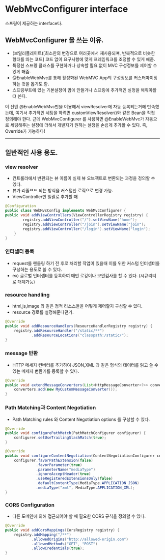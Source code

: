 # WebMvcConfigurer interface
스프링이 제공하는 interface다.

## WebMvcConfigurer 을 쓰는 이유.

- (보일러플레이트)[최소한의 변경으로 여러곳에서 재사용되며, 반복적으로 비슷한 형태를 띄는 코드] 코드 없이 요구사항에 맞게 프레임워크를 조정할 수 있게 해줌.
- 특정한 스프링 클래스를 구현하거나 상속할 필요 없이 MVC 구성정보를 제어할 수 있게 해줌.
- @EnableWebMvc를 통해 활성화된 WebMVC App의 구성정보를 커스터마이징 하는 것을 돕기도 함.
- 스프링부트에 있는 기본설정이 맘에 안들거나 스프링에 추가적인 설정을 해줘야할 떄 쓴다.

이 전엔 @EnableWebMvc만을 이용해서 viewResolver에 자동 등록되는거에 만족했는데,
여기서 추가적인 세팅을 하려면 customViewResolver()와 같은 Bean을 직접 정의해야 한다.
근데 WebMvcConfigurer 를 사용하면 @EnableWebMvc가 자동으로 세팅해주는 설정에 더해서 개발자가 원하는 설정을
손쉽게 추가할 수 있다. 
즉,  Override가 가능하다!

---

## 일반적인 사용 용도.

### view resolver
- 컨트롤러에서 반환되는 뷰 이름이 실제 뷰 오브젝트로 변환되는 과정을 정의할 수 있다.
- 뷰가 리졸브드 되는 방식을 커스텀한 로직으로 변경 가능.
- ViewController만 일괄로 추가할 때
```java
@Configuration
public class WebMvcConfig implements WebMvcConfigurer {
public void addViewControllers(ViewControllerRegistry registry) {
		registry.addViewController("/").setViewName("home");
		registry.addViewController("/join").setViewName("join");
		registry.addViewController("/login").setViewName("login");
	}
}
```

### 인터셉터 등록
- request를 핸들링 하기 전 후로 처리할 작업이 있을때 이를 위한 커스텀 인터셉터를 구성하는 용도로 쓸 수 있다.
- ex) 글로벌 인터셉터를 등록하여 매번 로깅이나 보안검사를 할 수 있다. (시큐리티로 대체가능)


### resource handling
- html,js,image 와 같은 정적 리소스들을 어떻게 제어할지 구성할 수 있다.
- resource 경로를 설정해준다던가.
```java
@Override
public void addResourceHandlers(ResourceHandlerRegistry registry) {
    registry.addResourceHandler("/static/**")
            .addResourceLocations("classpath:/static/");
}
```
### message 반환
- HTTP 메세지 컨버터를 추가하여 JSON,XML 과 같은 형식의 데이터를 읽고 쓸 수 있는 메세지 변환기를 등록할 수 있다.
```java
@Override
public void extendMessageConverters(List<HttpMessageConverter<?>> converters) {
    converters.add(new MyCustomMessageConverter());
}
```
### Path Matching과 Content Negotiation
- Path Matching rules 와 Content Negotiation options 를 구성할 수 있다.
```java
@Override
public void configurePathMatch(PathMatchConfigurer configurer) {
    configurer.setUseTrailingSlashMatch(true);
}

@Override
public void configureContentNegotiation(ContentNegotiationConfigurer configurer) {
    configurer.favorPathExtension(false)
              .favorParameter(true)
              .parameterName("mediaType")
              .ignoreAcceptHeader(true)
              .useRegisteredExtensionsOnly(false)
              .defaultContentType(MediaType.APPLICATION_JSON)
              .mediaType("xml", MediaType.APPLICATION_XML);
}
```
### CORS Configuration
- 다른 도메인에 의해 접근되어야 할 때 필요한 CORS 규칙을 정의할 수 있다.
```java
@Override
public void addCorsMappings(CorsRegistry registry) {
    registry.addMapping("/**")
            .allowedOrigins("http://allowed-origin.com")
            .allowedMethods("GET", "POST")
            .allowCredentials(true);
}
```







